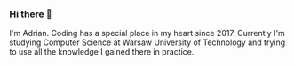 ### Hi there 👋

I'm Adrian. Coding has a special place in my heart since 2017. Currently I'm studying Computer Science at Warsaw University of Technology and trying to use all the knowledge I gained there in practice.

<!--
**Adioos5/Adioos5** is a ✨ _special_ ✨ repository because its `README.md` (this file) appears on your GitHub profile.

Here are some ideas to get you started:

- 🔭 I’m currently working on ...
- 🌱 I’m currently learning ...
- 👯 I’m looking to collaborate on ...
- 🤔 I’m looking for help with ...
- 💬 Ask me about ...
- 📫 How to reach me: ...
- 😄 Pronouns: ...
- ⚡ Fun fact: ...
-->
